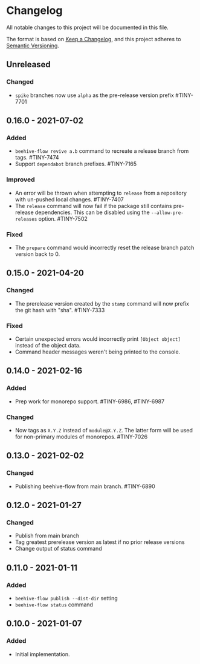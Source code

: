 # Changelog
All notable changes to this project will be documented in this file.

The format is based on [Keep a Changelog](https://keepachangelog.com/en/1.0.0/),
and this project adheres to [Semantic Versioning](https://semver.org/spec/v2.0.0.html).

## Unreleased

### Changed
- `spike` branches now use `alpha` as the pre-release version prefix #TINY-7701

## 0.16.0 - 2021-07-02

### Added
- `beehive-flow revive a.b` command to recreate a release branch from tags. #TINY-7474
- Support `dependabot` branch prefixes. #TINY-7165

### Improved
- An error will be thrown when attempting to `release` from a repository with un-pushed local changes. #TINY-7407
- The `release` command will now fail if the package still contains pre-release dependencies. This can be disabled using the `--allow-pre-releases` option. #TINY-7502

### Fixed
- The `prepare` command would incorrectly reset the release branch patch version back to 0.

## 0.15.0 - 2021-04-20

### Changed
- The prerelease version created by the `stamp` command will now prefix the git hash with "sha". #TINY-7333

### Fixed
- Certain unexpected errors would incorrectly print `[Object object]` instead of the object data.
- Command header messages weren't being printed to the console.

## 0.14.0 - 2021-02-16

### Added
- Prep work for monorepo support. #TINY-6986, #TINY-6987

### Changed
- Now tags as `X.Y.Z` instead of `module@X.Y.Z`. The latter form will be used for non-primary modules of monorepos. #TINY-7026

## 0.13.0 - 2021-02-02

### Changed
- Publishing beehive-flow from main branch. #TINY-6890

## 0.12.0 - 2021-01-27

### Changed
- Publish from main branch
- Tag greatest prerelease version as latest if no prior release versions
- Change output of status command

## 0.11.0 - 2021-01-11

### Added
- `beehive-flow publish --dist-dir` setting
- `beehive-flow status` command

## 0.10.0 - 2021-01-07

### Added
- Initial implementation.
